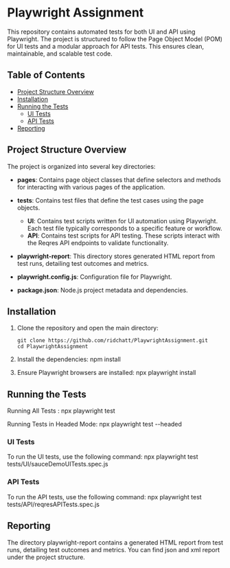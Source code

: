 # Playwright Assignment

This repository contains automated tests for both UI and API using Playwright. The project is structured to follow the Page Object Model (POM) for UI tests and a modular approach for API tests. This ensures clean, maintainable, and scalable test code.

## Table of Contents

- [Project Structure Overview](#project-structure-overview)
- [Installation](#installation)
- [Running the Tests](#running-the-tests)
  - [UI Tests](#ui-tests)
  - [API Tests](#api-tests)
- [Reporting](#reporting)

## Project Structure Overview

The project is organized into several key directories:

- **pages**: Contains page object classes that define selectors and methods for interacting with various pages of the application.

- **tests**: Contains test files that define the test cases using the page objects.

  - **UI**: Contains test scripts written for UI automation using Playwright. Each test file typically corresponds to a specific feature or workflow.
  - **API**: Contains test scripts for API testing. These scripts interact with the Reqres API endpoints to validate functionality.

- **playwright-report**: This directory stores generated HTML report from test runs, detailing test outcomes and metrics.

- **playwright.config.js**: Configuration file for Playwright.
- **package.json**: Node.js project metadata and dependencies.

## Installation

1. Clone the repository and open the main directory: 
    ```
   git clone https://github.com/ridchatt/PlaywrightAssignment.git
   cd PlaywrightAssignment
   ```

2. Install the dependencies: npm install

3. Ensure Playwright browsers are installed: npx playwright install

## Running the Tests

Running All Tests : npx playwright test

Running Tests in Headed Mode: npx playwright test --headed

### UI Tests

To run the UI tests, use the following command:
npx playwright test tests/UI/sauceDemoUITests.spec.js

### API Tests

To run the API tests, use the following command:
npx playwright test tests/API/reqresAPITests.spec.js

## Reporting

The directory playwright-report contains a generated HTML report from test runs, detailing test outcomes and metrics.
You can find json and xml report under the project structure.
